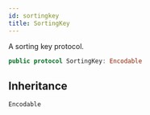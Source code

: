 ```yaml
---
id: sortingkey 
title: SortingKey
--- 
```


A sorting key protocol.

``` swift
public protocol SortingKey: Encodable 
```

## Inheritance

`Encodable`
